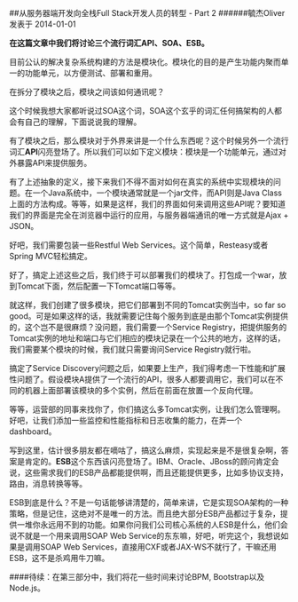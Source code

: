 ##从服务器端开发向全栈Full Stack开发人员的转型 - Part 2
######毓杰Oliver 发表于 2014-01-01

__在这篇文章中我们将讨论三个流行词汇API、SOA、ESB。__

目前公认的解决复杂系统构建的方法是模块化。模块化的目的是产生功能内聚而单一的功能单元，以方便测试、部署和重用。

在拆分了模块之后，模块之间该如何通讯呢？

这个时候我想大家都听说过SOA这个词，SOA这个玄乎的词汇任何搞架构的人都会有自己的理解，下面说说我的理解。

有了模块之后，那么模块对于外界来讲是一个什么东西呢？这个时候另外一个流行词汇**API**闪亮登场了。所以我们可以如下定义模块：模块是一个功能单元，通过对外暴露API来提供服务。

有了上述抽象的定义，接下来我们不得不面对如何在真实的系统中实现模块的问题。在一个Java系统中，一个模块通常就是一个jar文件，而API则是Java Class上面的方法构成。等等，如果是这样，我们的界面如何来调用这些API呢？要知道我们的界面是完全在浏览器中运行的应用，与服务器端通讯的唯一方式就是Ajax + JSON。

好吧，我们需要包装一些Restful Web Services。这个简单，Resteasy或者Spring MVC轻松搞定。

好了，搞定上述这些之后，我们终于可以部署我们的模块了。打包成一个war，放到Tomcat下面，然后配置一下Tomcat端口等等。

<!--more-->

就这样，我们创建了很多模块，把它们部署到不同的Tomcat实例当中，so far so good。可是如果这样的话，我就需要记住每个服务到底是由那个Tomcat实例提供的，这个岂不是很麻烦？没问题，我们需要一个Service Registry，把提供服务的Tomcat实例的地址和端口与它们相应的模块记录在一个公共的地方，这样的话，我们需要某个模块的时候，我们就只需要询问Service Registry就行啦。

搞定了Service Discovery问题之后，如果要上生产，我们得考虑一下性能和扩展性问题了。假设模块A提供了一个流行的API，很多人都要调用它，我们可以在不同的机器上面部署该模块的多个实例，然后在前面在放置一个反向代理。

等等，运营部的同事来找你了，你们搞这么多Tomcat实例，让我们怎么管理啊。好吧，让我们添加一些监控和性能指标和日志收集的能力，在弄一个dashboard。

写到这里，估计很多朋友都在嘀咕了，搞这么麻烦，实现起来是不是很复杂啊，答案是肯定的。**ESB**这个东西该闪亮登场了。IBM、Oracle、JBoss的顾问肯定会说，这些需求我们的ESB产品都能提供啊，而且还能提供更多，比如多协议支持，路由，消息转换等等。

ESB到底是什么？不是一句话能够讲清楚的，简单来讲，它是实现SOA架构的一种策略，但是记住，这绝对不是唯一的方法。而且绝大部分ESB产品都过于复杂，提供一堆你永远用不到的功能。如果你问我们公司核心系统的人ESB是什么，他们会说不就是一个用来调用SOAP Web Service的东东嘛，好吧，听完这个，我想说如果是调用SOAP Web Services，直接用CXF或者JAX-WS不就行了，干嘛还用ESB，这不是杀鸡用牛刀嘛。

####待续：在第三部分中，我们将花一些时间来讨论BPM, Bootstrap以及Node.js。

